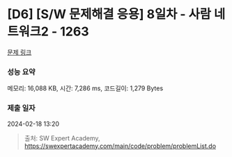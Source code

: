 # [D6] [S/W 문제해결 응용] 8일차 - 사람 네트워크2 - 1263 

[문제 링크](https://swexpertacademy.com/main/code/problem/problemDetail.do?contestProbId=AV18P2B6Iu8CFAZN) 

### 성능 요약

메모리: 16,088 KB, 시간: 7,286 ms, 코드길이: 1,279 Bytes

### 제출 일자

2024-02-18 13:20



> 출처: SW Expert Academy, https://swexpertacademy.com/main/code/problem/problemList.do